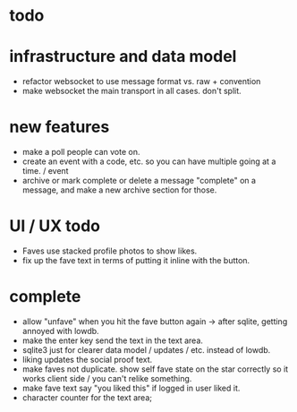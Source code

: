 # todo

# infrastructure and data model
* refactor websocket to use message format vs. raw + convention
* make websocket the main transport in all cases. don't split.

# new features
* make a poll people can vote on.
* create an event with a code, etc. so you can have multiple going at a time. / event 
* archive or mark complete or delete a message "complete" on a message, and make a new archive section for those.

# UI / UX todo
* Faves use stacked profile photos to show likes.
* fix up the fave text in terms of putting it inline with the button.

# complete
* allow "unfave" when you hit the fave button again -> after sqlite, getting annoyed with lowdb.
* make the enter key send the text in the text area.
* sqlite3 just for clearer data model / updates / etc. instead of lowdb. 
* liking updates the social proof text.
* make faves not duplicate. show self fave state on the star correctly so it works client side / you can't relike something.
* make fave text say "you liked this" if logged in user liked it.
* character counter for the text area;